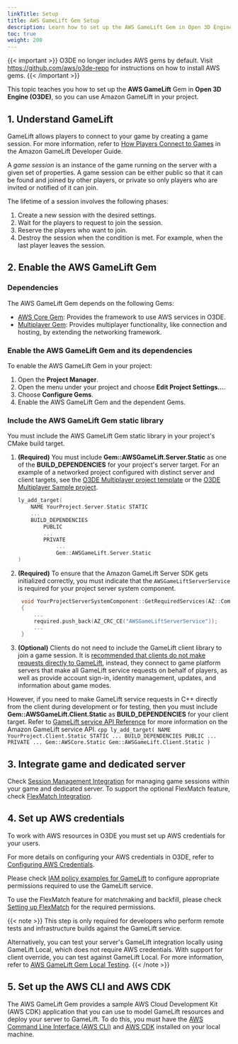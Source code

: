 ```yaml
---
linkTitle: Setup
title: AWS GameLift Gem Setup
description: Learn how to set up the AWS GameLift Gem in Open 3D Engine (O3DE).
toc: true
weight: 200
---
```


{{< important >}}
O3DE no longer includes AWS gems by default. Visit https://github.com/aws/o3de-repo for instructions on how to install AWS gems.
{{< /important >}}

This topic teaches you how to set up the **AWS GameLift** Gem in **Open 3D Engine (O3DE)**, so you can use Amazon GameLift in your project.

## 1. Understand GameLift

GameLift allows players to connect to your game by creating a game session. For more information, refer to [How Players Connect to Games](https://docs.aws.amazon.com/gamelift/latest/developerguide/game-sessions-intro.html) in the Amazon GameLift Developer Guide.

A *game session* is an instance of the game running on the server with a given set of properties. A game session can be either public so that it can be found and joined by other players, or private so only players who are invited or notified of it can join.  

The lifetime of a session involves the following phases:
   1. Create a new session with the desired settings.  
   2. Wait for the players to request to join the session.  
   3. Reserve the players who want to join.  
   4. Destroy the session when the condition is met. For example, when the last player leaves the session.


## 2. Enable the AWS GameLift Gem


### Dependencies

The AWS GameLift Gem depends on the following Gems:

- [AWS Core Gem](/docs/user-guide/gems/reference/aws/aws-core): Provides the framework to use AWS services in O3DE.
- [Multiplayer Gem](/docs/user-guide/gems/reference/multiplayer/multiplayer-gem/): Provides multiplayer functionality, like connection and hosting, by extending the networking framework.


### Enable the AWS GameLift Gem and its dependencies

To enable the AWS GameLift Gem in your project:
1. Open the **Project Manager**.
2. Open the menu under your project and choose **Edit Project Settings...**.
3. Choose **Configure Gems**.
4. Enable the AWS GameLift Gem and the dependent Gems.


### Include the AWS GameLift Gem static library

You must include the AWS GameLift Gem static library in your project's CMake build target.

1. **(Required)** You must include **Gem::AWSGameLift.Server.Static** as one of the **BUILD_DEPENDENCIES** for your project's server target. For an example of a networked project configured with distinct server and client targets, see the [O3DE Multiplayer project template](https://github.com/o3de/o3de-extras/blob/development/Templates/Multiplayer/Template/Gem/Code/CMakeLists.txt) or the [O3DE Multiplayer Sample project](https://github.com/o3de/o3de-multiplayersample/blob/development/Gem/Code/CMakeLists.txt).

    ```cpp
    ly_add_target(
        NAME YourProject.Server.Static STATIC
        ...
        BUILD_DEPENDENCIES
            PUBLIC
            ...
            PRIVATE
                ...
                Gem::AWSGameLift.Server.Static
    )
    ```

2. **(Required)** To ensure that the Amazon GameLift Server SDK gets initialized correctly, you must indicate that the `AWSGameLiftServerService` is required for your project server system component.

   ```cpp
    void YourProjectServerSystemComponent::GetRequiredServices(AZ::ComponentDescriptor::DependencyArrayType& required)
    {
        ...
        required.push_back(AZ_CRC_CE("AWSGameLiftServerService"));
        ...
    }
   ```

3. **(Optional)**  Clients do not need to include the GameLift client library to join a game session.  It is [recommended that clients do not make requests directly to GameLift](https://docs.aws.amazon.com/gamelift/latest/developerguide/gamelift_quickstart_customservers_designbackend.html), instead, they connect to game platform servers that make all GameLift service requests on behalf of players, as well as provide account sign-in, identity management, updates, and information about game modes. 

However, if you need to make GameLift service requests in C++ directly from the client during development or for testing, then you must include **Gem::AWSGameLift.Client.Static** as **BUILD_DEPENDENCIES** for your client target. Refer to [GameLift service API Reference](https://docs.aws.amazon.com/gamelift/latest/developerguide/reference-awssdk.html) for more information on the Amazon GameLift service API.
    ```cpp
    ly_add_target(
        NAME YourProject.Client.Static STATIC
        ...
        BUILD_DEPENDENCIES
        PUBLIC
            ...
        PRIVATE
            ...
            Gem::AWSCore.Static
            Gem::AWSGameLift.Client.Static
    )
    ```

## 3. Integrate game and dedicated server

Check [Session Management Integration](session-management/integration/) for managing game sessions within your game and dedicated server.
To support the optional FlexMatch feature, check [FlexMatch Integration](flexmatch/integration/).


## 4. Set up AWS credentials

To work with AWS resources in O3DE you must set up AWS credentials for your users.

For more details on configuring your AWS credentials in O3DE, refer to [Configuring AWS Credentials](/docs/user-guide/gems/reference/aws/aws-core/configuring-credentials/).

Please check [IAM policy examples for GameLift](https://docs.aws.amazon.com/gamelift/latest/developerguide/gamelift-iam-policy-examples.html) to configure appropriate permissions required to use the GameLift service.

To use the FlexMatch feature for matchmaking and backfill, please check [Setting up FlexMatch](https://docs.aws.amazon.com/gamelift/latest/flexmatchguide/match-setting-up.html) for the required permissions.

{{< note >}}
This step is only required for developers who perform remote tests and infrastructure builds against the GameLift service.

Alternatively, you can test your server's GameLift integration locally using GameLift Local, which does not require AWS credentials. With support for client override, you can test against GameLift Local. For more information, refer to [AWS GameLift Gem Local Testing](/docs/user-guide/gems/reference/aws/aws-gamelift/local-testing/).
{{< /note >}}


## 5. Set up the AWS CLI and AWS CDK

The AWS GameLift Gem provides a sample AWS Cloud Development Kit (AWS CDK) application that you can use to model GameLift resources and deploy your server to GameLift. To do this, you must have the [AWS Command Line Interface (AWS CLI)](https://aws.amazon.com/cli/) and [AWS CDK](https://aws.amazon.com/cdk/) installed on your local machine.
